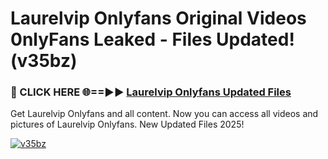 # Laurelvip Onlyfans Original Videos 0nlyFans Leaked - Files Updated! (v35bz)

<h3>🔴 CLICK HERE 🌐==►► <a href="https://tinyurl.com/ehrbuxhb" rel="nofollow">Laurelvip Onlyfans Updated Files</a></h3>

Get Laurelvip Onlyfans and all content. Now you can access all videos and pictures of Laurelvip Onlyfans. New Updated Files 2025!

[![v35bz](https://i.imgur.com/lVYEuWS.gif)](https://tinyurl.com/ehrbuxhb)
